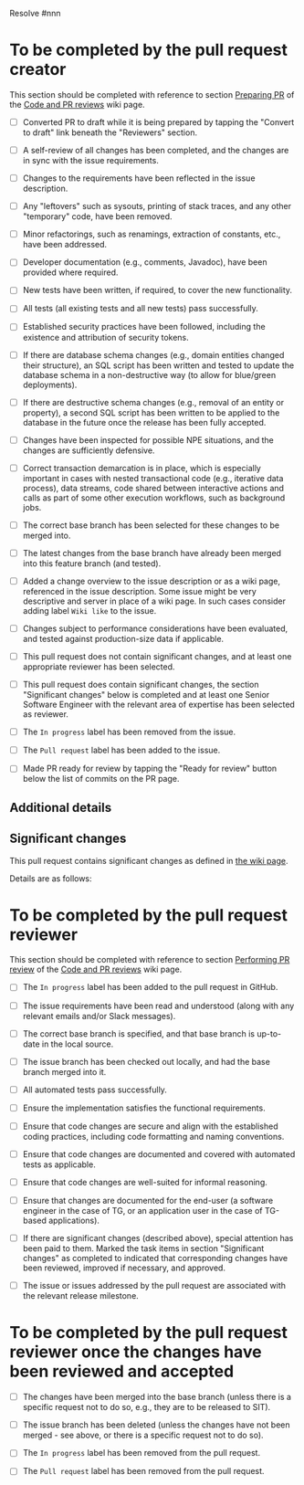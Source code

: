 <!-- The pull request title should consist of the word "Issue", a space, #issue number, space, dash (-), space, then the issue title. -->

Resolve #nnn <!-- replace with the issue number, in case of several issues addressed by a PR, list them all -->

# To be completed by the pull request creator

This section should be completed with reference to section [Preparing PR](https://github.com/fieldenms/devops/wiki/Code-and-PR-reviews#preparing-pr) of the [Code and PR reviews](https://github.com/fieldenms/devops/wiki/Code-and-PR-reviews) wiki page.

<!-- Delete any items that are not applicable. -->

- [ ] Converted PR to draft while it is being prepared by tapping the "Convert to draft" link beneath the "Reviewers" section.

- [ ] A self-review of all changes has been completed, and the changes are in sync with the issue requirements.

- [ ] Changes to the requirements have been reflected in the issue description.

- [ ] Any "leftovers" such as sysouts, printing of stack traces, and any other "temporary" code, have been removed.

- [ ] Minor refactorings, such as renamings, extraction of constants, etc., have been addressed.

- [ ] Developer documentation (e.g., comments, Javadoc), have been provided where required.

- [ ] New tests have been written, if required, to cover the new functionality.

- [ ] All tests (all existing tests and all new tests) pass successfully.

- [ ] Established security practices have been followed, including the existence and attribution of security tokens.

- [ ] If there are database schema changes (e.g., domain entities changed their structure), an SQL script has been written and tested to update the database schema in a non-destructive way (to allow for blue/green deployments).

- [ ] If there are destructive schema changes (e.g., removal of an entity or property), a second SQL script has been written to be applied to the database in the future once the release has been fully accepted.

- [ ] Changes have been inspected for possible NPE situations, and the changes are sufficiently defensive.

- [ ] Correct transaction demarcation is in place, which is especially important in cases with nested transactional code (e.g., iterative data process), data streams, code shared between interactive actions and calls as part of some other execution workflows, such as background jobs.

- [ ] The correct base branch has been selected for these changes to be merged into.

- [ ] The latest changes from the base branch have already been merged into this feature branch (and tested).

- [ ] Added a change overview to the issue description or as a wiki page, referenced in the issue description.
      Some issue might be very descriptive and server in place of a wiki page.
      In such cases consider adding label `Wiki like` to the issue.

- [ ] Changes subject to performance considerations have been evaluated, and tested against production-size data if applicable.

- [ ] This pull request does not contain significant changes, and at least one appropriate reviewer has been selected.

- [ ] This pull request does contain significant changes, the section "Significant changes" below is completed and at least one Senior Software Engineer with the relevant area of expertise has been selected as reviewer.

- [ ] The `In progress` label has been removed from the issue.

- [ ] The `Pull request` label has been added to the issue.

- [ ] Made PR ready for review by tapping the "Ready for review" button below the list of commits on the PR page.

## Additional details

<!-- Provide any additional details that may be significant or helpful to the pull request reviewer. -->
<!-- Delete this section if it is not applicable. -->

## Significant changes

<!-- If the pull request contains significant changes (as defined in the wiki page, link below), they must be listed here, and at least one Senior Software Engineer with the relevant area of expertise must have been selected as reviewer (see above). -->
<!-- Delete this section if it is not applicable. -->

This pull request contains significant changes as defined in [the wiki page](https://github.com/fieldenms/devops/wiki/Code-and-PR-reviews#significant-changes).

Details are as follows:

<!-- Insert details of the significant changes here as task list to allow the reviewers to tick them as completed during their review. -->

# To be completed by the pull request reviewer

This section should be completed with reference to section [Performing PR review](https://github.com/fieldenms/devops/wiki/Code-and-PR-reviews#performing-pr-review) of the [Code and PR reviews](https://github.com/fieldenms/devops/wiki/Code-and-PR-reviews) wiki page.

<!-- Delete any items that are not applicable. -->

- [ ] The `In progress` label has been added to the pull request in GitHub.

- [ ] The issue requirements have been read and understood (along with any relevant emails and/or Slack messages).

- [ ] The correct base branch is specified, and that base branch is up-to-date in the local source.

- [ ] The issue branch has been checked out locally, and had the base branch merged into it.

- [ ] All automated tests pass successfully.

- [ ] Ensure the implementation satisfies the functional requirements.

- [ ] Ensure that code changes are secure and align with the established coding practices, including code formatting and naming conventions.

- [ ] Ensure that code changes are documented and covered with automated tests as applicable.

- [ ] Ensure that code changes are well-suited for informal reasoning.

- [ ] Ensure that changes are documented for the end-user (a software engineer in the case of TG, or an application user in the case of TG-based applications).

- [ ] If there are significant changes (described above), special attention has been paid to them.
      Marked the task items in section "Significant changes" as completed to indicated that corresponding changes have been reviewed, improved if necessary, and approved.

- [ ] The issue or issues addressed by the pull request are associated with the relevant release milestone.

# To be completed by the pull request reviewer once the changes have been reviewed and accepted

- [ ] The changes have been merged into the base branch (unless there is a specific request not to do so, e.g., they are to be released to SIT).

- [ ] The issue branch has been deleted (unless the changes have not been merged - see above, or there is a specific request not to do so).

- [ ] The `In progress` label has been removed from the pull request.

- [ ] The `Pull request` label has been removed from the pull request.

